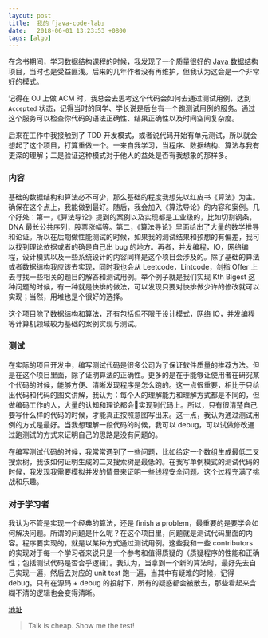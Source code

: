 ```yaml
---
layout: post
title:  我的「java-code-lab」
date:   2018-06-01 13:23:53 +0800
tags: [algo]
---
```

在念书期间，学习数据结构课程的时候，我发现了一个质量很好的 [Java 数据结构](https://github.com/buptdavid/datastructure) 项目，当时也是受益匪浅。后来的几年作者没有再维护，但我认为这会是一个非常好的模式。

记得在 OJ 上做 ACM 时，我总会去思考这个代码会如何去通过测试用例，达到 `Accepted` 状态，记得当时的同学、学长说是后台有一个跑测试用例的服务。通过这个服务可以检查你代码的语法正确性、结果正确性以及时间空间复杂度。

后来在工作中我接触到了 TDD 开发模式，或者说代码开始有单元测试，所以就会想起了这个项目，打算重做一个。一来自我学习，当程序、数据结构、算法与我有更深的理解；二是验证这种模式对于他人的益处是否有我想象的那样多。
### 内容
基础的数据结构和算法必不可少，那么基础的程度我想先以红皮书《算法》为主。确保在这个点上，我能做到最好。随后，我会加入《算法导论》的内容和案例。几个好处：第一，《算法导论》提到的案例以及实现都是工业级的，比如切割钢条，DNA 最长公共序列，股票涨幅等。第二，《算法导论》里面给出了大量的数学推导和论证。所以在后期做性能测试的时候，如果我的测试结果和预想的有偏差，我可以找到理论依据或者的确是自己出 bug 的地方。再者，并发编程，IO，网络编程，设计模式以及一些系统设计的内容同样是这个项目会涉及的。除了基础的算法或者数据结构我应该去实现，同时我也会从 Leetcode，Lintcode，剑指 Offer 上去寻找一些相关的题目的解答和测试用例。举个例子就是我们实现 Kth Bigest 这种问题的时候，有一种就是快排的做法，可以发现只要对快排做少许的修改就可以实现；当然，用堆也是个很好的选择。

这个项目除了数据结构和算法，还有包括但不限于设计模式，网络 IO，并发编程等计算机领域较为基础的案例实现与测试。

### 测试
在实际的项目开发中，编写测试代码是很多公司为了保证软件质量的推荐方法。但是在这个项目里面，除了证明算法的正确性。更多的是在于能够让使用者在研究某个代码的时候，能够方便、清晰发现程序是怎么跑的。这一点很重要，相比于只给出代码和代码的图文讲解，我认为：每个人的理解能力和理解方式都是不同的，但做编码工作的人，大量的认知和理论都会实现到代码上。所以，只有很清楚自己要写什么样的代码的时候，才能真正按照意图写出来。这一点，我认为通过测试用例的方式是最好。当我想理解一段代码的时候，我可以 debug，可以试做修改通过跑测试的方式来证明自己的思路是没有问题的。

在编写测试代码的时候，我常常遇到了一些问题，比如给定一个数组生成最低二叉搜索树，我该如何证明生成的二叉搜索树是最低的。在我写单例模式的测试代码的时候，我发现我需要模拟并发的情景来证明一些线程安全问题。这个过程充满了挑战和乐趣。

### 对于学习者
我认为不管是实现一个经典的算法，还是 finish a problem，最重要的是要学会如何解决问题。所谓的问题是什么呢？在这个项目里，问题就是测试代码里面的内容。程序要实现的，就是以某种方式通过测试用例。这些我和一些 contributors 的实现对于每一个学习者来说只是一个参考和值得质疑的（质疑程序的性能和正确性；包括测试代码是否合乎逻辑）。我认为，当拿到一个新的算法时，最好先去自己实现一遍，然后去对应的 unit test 跑一遍，当其中有疑难的时候，记得 debug。只有在源码 + debug 的投射下，所有的疑惑都会被散去，那些看起来含糊不清的逻辑也会变得清晰。


[地址](https://github.com/razertory/java-code-lab)

> Talk is cheap. Show me the test!
